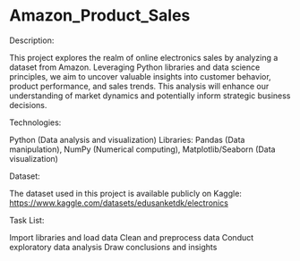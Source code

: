 # Amazon_Product_Sales

Description:

This project explores the realm of online electronics sales by analyzing a dataset from Amazon. Leveraging Python libraries and data science principles, we aim to uncover valuable insights into customer behavior, product performance, and sales trends. This analysis will enhance our understanding of market dynamics and potentially inform strategic business decisions.

Technologies:

Python (Data analysis and visualization) Libraries: Pandas (Data manipulation), NumPy (Numerical computing), Matplotlib/Seaborn (Data visualization)

Dataset:

The dataset used in this project is available publicly on Kaggle: https://www.kaggle.com/datasets/edusanketdk/electronics


Task List:

 Import libraries and load data
 Clean and preprocess data
 Conduct exploratory data analysis
 Draw conclusions and insights
